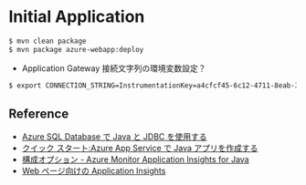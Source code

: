 # Initial Application

```bash
$ mvn clean package
$ mvn package azure-webapp:deploy
```

- Application Gateway 接続文字列の環境変数設定？
```bash
$ export CONNECTION_STRING=InstrumentationKey=a4cfcf45-6c12-4711-8eab-3acad8c20f7f;IngestionEndpoint=https://westus2-2.in.applicationinsights.azure.com/
```

## Reference

- [Azure SQL Database で Java と JDBC を使用する](https://docs.microsoft.com/ja-jp/azure/azure-sql/database/connect-query-java)
- [クイック スタート:Azure App Service で Java アプリを作成する](https://docs.microsoft.com/ja-jp/azure/app-service/quickstart-java?tabs=javase&pivots=platform-linux)
- [構成オプション - Azure Monitor Application Insights for Java](https://docs.microsoft.com/ja-jp/azure/azure-monitor/app/java-standalone-config)
- [Web ページ向けの Application Insights](https://docs.microsoft.com/ja-jp/azure/azure-monitor/app/javascript)